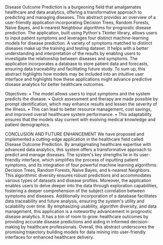 Disease Outcome Prediction is a burgeoning field that amalgamates healthcare and data analytics,
offering a transformative approach to predicting and managing diseases. This abstract provides an
overview of a user-friendly application incorporating Decision Trees, Random Forests, Naive
Bayes, and k-nearest Neighbour algorithms for prognostic disease prediction. The application,
built using Python's Tkinter library, allows users to input patient symptoms and leverages four
distinct machine-learning models for disease prediction. A variety of symptoms matched to distinct
diseases make up the training and testing dataset. It helps with a better understanding and
interpretation of the results by enabling users to investigate the relationship between diseases and
symptoms. The application incorporates a database to store patient data and forecasts, ensuring
data traceability and facilitating future study. To sum up, this abstract highlights how models may
be included into an intuitive user interface and highlights how these applications might advance
predictive disease analytics for better healthcare outcomes.

Objectives:
• The model allows users to input symptoms and the system predicts the disease.
• Quick assessment and therapy are made possible by prompt identification, which may
enhance results and lessen the severity of the illness.
• This can lead to better resource management, cost savings, and improved overall healthcare
system performance.
• This adaptability ensures that the models stay current with evolving medical knowledge
and patient demographics.

CONCLUSION AND FUTURE ENHANCEMENT
We have proposed and implemented a cutting-edge application in the healthcare field called
Disease Outcome Prediction. By amalgamating healthcare expertise with advanced data analytics,
this system offers a transformative approach to predict and manage diseases.
The system's key strengths lie in its user-friendly interface, which simplifies the process of
inputting patient symptoms, and its integration of four powerful machine learning algorithms:
Decision Trees, Random Forests, Naive Bayes, and k-nearest Neighbors. This algorithmic
diversity ensures robust predictions and accommodates various types of datasets and disease
profiles.
Moreover, the application enables users to delve deeper into the data through exploration
capabilities, fostering a deeper comprehension of the subject correlation between symptoms and
diseases. Additionally incorporation of a database facilitates data traceability and future analysis,
ensuring the system's utility and scalability over time.
By emphasizing usability, algorithm diversity, and data management, this application is a
noteworthy advancement in prognostic disease analytics. It has a ton of room to grow. healthcare
outcomes by providing accurate disease predictions and aiding in informed decision-making by
healthcare professionals. Overall, this abstract underscores the promising trajectory building
models for data mining into user-friendly interfaces for enhanced healthcare delivery.
